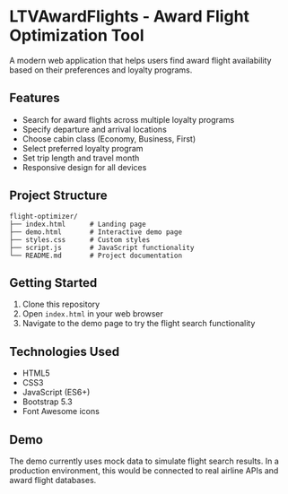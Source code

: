 # LTVAwardFlights - Award Flight Optimization Tool

A modern web application that helps users find award flight availability based on their preferences and loyalty programs.

## Features

- Search for award flights across multiple loyalty programs
- Specify departure and arrival locations
- Choose cabin class (Economy, Business, First)
- Select preferred loyalty program
- Set trip length and travel month
- Responsive design for all devices

## Project Structure

```
flight-optimizer/
├── index.html      # Landing page
├── demo.html       # Interactive demo page
├── styles.css      # Custom styles
├── script.js       # JavaScript functionality
└── README.md       # Project documentation
```

## Getting Started

1. Clone this repository
2. Open `index.html` in your web browser
3. Navigate to the demo page to try the flight search functionality

## Technologies Used

- HTML5
- CSS3
- JavaScript (ES6+)
- Bootstrap 5.3
- Font Awesome icons

## Demo

The demo currently uses mock data to simulate flight search results. In a production environment, this would be connected to real airline APIs and award flight databases.
